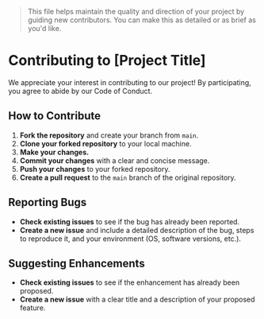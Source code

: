 > This file helps maintain the quality and direction of your project by guiding new contributors. You can make this as detailed or as brief as you'd like.

# Contributing to [Project Title]

We appreciate your interest in contributing to our project! By participating, you agree to abide by our Code of Conduct.

## How to Contribute

1.  **Fork the repository** and create your branch from `main`.
2.  **Clone your forked repository** to your local machine.
3.  **Make your changes.**
4.  **Commit your changes** with a clear and concise message.
5.  **Push your changes** to your forked repository.
6.  **Create a pull request** to the `main` branch of the original repository.

## Reporting Bugs

* **Check existing issues** to see if the bug has already been reported.
* **Create a new issue** and include a detailed description of the bug, steps to reproduce it, and your environment (OS, software versions, etc.).

## Suggesting Enhancements

* **Check existing issues** to see if the enhancement has already been proposed.
* **Create a new issue** with a clear title and a description of your proposed feature.
